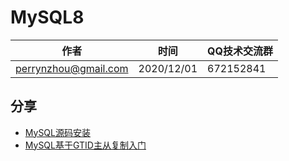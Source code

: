 # MySQL8

| 作者 | 时间 |QQ技术交流群 |
| ------ | ------ |------ |
| perrynzhou@gmail.com |2020/12/01 |672152841 |



## 分享
-  [MySQL源码安装](./document/md/MySQL源码安装.md)
-  [MySQL基于GTID主从复制入门](./document/md/MySQL基于GTID主从复制入门.md)
